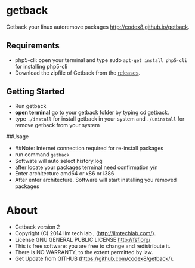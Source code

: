 getback
=======

Getback your linux autoremove packages 
http://codex8.github.io/getback. 


## Requirements

* php5-cli: open your terminal and type sudo `apt-get install php5-cli` for installing php5-cli
* Download the zipfile of Getback from the [releases](https://github.com/codex8/getback/archive/master.zip).



## Getting Started
* Run getback
* **open terminal** go to your getback folder by typing cd getback.
* type `./install` for install getback in your system and `./uninstall` for remove getback from your system

##Usage
* ##Note: Internet connection required for re-install packages
* run command `getback` 
* Softwate will auto select history.log  
* after locate your packages terminal need confirmation y/n
* Enter architecture amd64 or x86 or i386
* After enter architecture. Software will start installing you removed packages


About
==========

* Getback version 2
* Copyright (C) 2014 Ilm tech lab , (http://ilmtechlab.com/).
* License GNU GENERAL PUBLIC LICENSE  <http://fsf.org/>
* This is free software: you are free to change and redistribute it.
* There is NO WARRANTY, to the extent permitted by law.
* Get Update from GITHUB (https://github.com/codex8/getback/).

